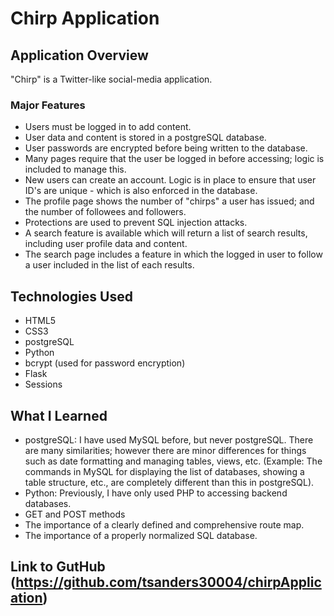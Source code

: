 # Chirp Application

## Application Overview
"Chirp" is a Twitter-like social-media application.

### Major Features
* Users must be logged in to add content.
* User data and content is stored in a postgreSQL database.
* User passwords are encrypted before being written to the database.
* Many pages require that the user be logged in before accessing; logic is included to manage this.
* New users can create an account.  Logic is in place to ensure that user ID's are unique - which is also enforced in the database.
* The profile page shows the number of "chirps" a user has issued; and the number of followees and followers.
* Protections are used to prevent SQL injection attacks.
* A search feature is available which will return a list of search results, including user profile data and content.
* The search page includes a feature in which the logged in user to follow a user included in the list of each results.

## Technologies Used
* HTML5
* CSS3
* postgreSQL
* Python
* bcrypt (used for password encryption)
* Flask
* Sessions


## What I Learned
* postgreSQL:  I have used MySQL before, but never postgreSQL.  There are many similarities; however there are minor differences for things such as date formatting and managing tables, views, etc.  (Example:  The commands in MySQL for displaying the list of databases, showing a table structure, etc., are completely different than this in postgreSQL).
* Python:  Previously, I have only used PHP to accessing backend databases.
* GET and POST methods
* The importance of a clearly defined and comprehensive route map.  
* The importance of a properly normalized SQL database.

## Link to GutHub (https://github.com/tsanders30004/chirpApplication)
